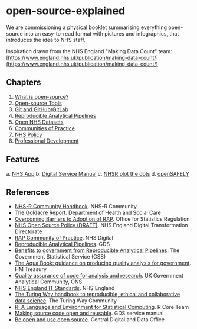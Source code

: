 # open-source-explained

We are commissioning a physical booklet summarising everything open-source into an easy-to-read format with pictures and infographics, that introduces the idea to NHS staff.

Inspiration drawn from the NHS England "Making Data Count" team: [https://www.england.nhs.uk/publication/making-data-count/](https://www.england.nhs.uk/publication/making-data-count/)

## Chapters

1. [What is open-source?](https://github.com/nhs-pycom/open-source-explained/blob/main/1-what-is-open-source.md)
2. [Open-source Tools](https://github.com/nhs-pycom/open-source-explained/blob/main/2-open-source-tools.md)
3. [Git and GitHub/GitLab](https://github.com/nhs-pycom/open-source-explained/blob/main/3-git-and-github-gitlab.md)
4. [Reproducible Analytical Pipelines](https://github.com/nhs-pycom/open-source-explained/blob/main/4.reproducible-analytical-pipelines.md) 
5. [Open NHS Datasets](https://github.com/nhs-pycom/open-source-explained/blob/main/5.open-nhs-datasets.md)
6. [Communities of Practice](https://github.com/nhs-pycom/open-source-explained/blob/main/6.communities-of-practice.md)
7. [NHS Policy](https://github.com/nhs-pycom/open-source-explained/blob/main/7.nhs-policy.md)
8. [Professional Development](https://github.com/nhs-pycom/open-source-explained/blob/main/8.professional-development.md)

## Features

a. [NHS App](https://github.com/nhs-pycom/open-source-explained/blob/main/feature-nhs-app.md)
b. [Digital Service Manual](https://github.com/nhs-pycom/open-source-explained/blob/main/)
c. [NHSR plot the dots](https://github.com/nhs-pycom/open-source-explained/blob/main/)
d. [openSAFELY](https://github.com/nhs-pycom/open-source-explained/blob/main/feature-open-safely.md)

## References
- [NHS-R Community Handbook](https://nhs-r-community.github.io/statements-on-tools/index.html). NHS-R Community
- [The Goldacre Report](https://www.goldacrereview.org/). Department of Health and Social Care
- [Overcoming Barriers to Adoption of RAP](https://osr.statisticsauthority.gov.uk/publication/reproducible-analytical-pipelines-overcoming-barriers-to-adoption/). Office for Statistics Regulation
- [NHS Open Source Policy (DRAFT)](https://github.com/nhsx/open-source-policy/blob/main/open-source-policy.md). NHS England Digital Transformation Directorate
- [RAP Community of Practice](https://github.com/NHSDigital/rap-community-of-practice). NHS Digital
- [Reproducible Analytical Pipelines](https://dataingovernment.blog.gov.uk/2017/03/27/reproducible-analytical-pipeline/). GDS
- [Benefits to government from Reproducible Analytical Pipelines](https://gss.civilservice.gov.uk/reproducible-analytical-pipelines/benefits-to-government-from-reproducible-analytical-pipelines/). The Government Statistical Service (GSS)
- [The Aqua Book: guidance on producing quality analysis for government](https://www.gov.uk/government/publications/the-aqua-book-guidance-on-producing-quality-analysis-for-government). HM Treasury
- [Quality assurance of code for analysis and research](https://best-practice-and-impact.github.io/qa-of-code-guidance/checklist_higher.html). UK Government Analytical Community, ONS
- [NHS England IT Standards](https://nhsengland.github.io/it-standards/#/euc/desktop-software?id=open-source-amp-free-software). NHS England
- [The Turing Way handbook to reproducible, ethical and collaborative data science](https://the-turing-way.netlify.app/welcome.html). The Turing Way Community
- [R: A Language and Environment for Statistical Computing](https://www.R-project.org/). R Core Team
- [Making source code open and reusable](https://www.gov.uk/service-manual/technology/making-source-code-open-and-reusable). GDS service manual
- [Be open and use open source](https://www.gov.uk/guidance/be-open-and-use-open-source). Central Digital and Data Office
